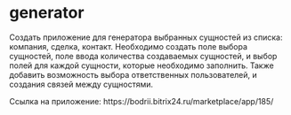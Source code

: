 # generator

Создать приложение для генератора выбранных сущностей из списка: компания, сделка, контакт. Необходимо создать поле выбора сущностей, поле ввода количества создаваемых сущностей, и выбор полей для каждой сущности, которые необходимо заполнить. Также добавить возможность выбора ответственных пользователей, и создания связей между сущностями.

<p>Ссылка на приложение: https://bodrii.bitrix24.ru/marketplace/app/185/</p>
